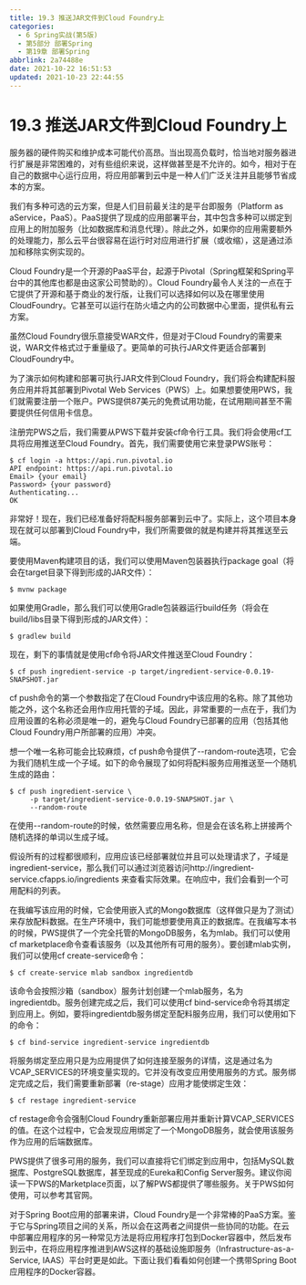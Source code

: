 ```yaml
---
title: 19.3 推送JAR文件到Cloud Foundry上
categories: 
  - 6 Spring实战(第5版)
  - 第5部分 部署Spring
  - 第19章 部署Spring
abbrlink: 2a74488e
date: 2021-10-22 16:51:53
updated: 2021-10-23 22:44:55
---
```

# 19.3 推送JAR文件到Cloud Foundry上
服务器的硬件购买和维护成本可能代价高昂。当出现高负载时，恰当地对服务器进行扩展是非常困难的，对有些组织来说，这样做甚至是不允许的。如今，相对于在自己的数据中心运行应用，将应用部署到云中是一种人们广泛关注并且能够节省成本的方案。

我们有多种可选的云方案，但是人们目前最关注的是平台即服务（Platform as aService，PaaS）。PaaS提供了现成的应用部署平台，其中包含多种可以绑定到应用上的附加服务（比如数据库和消息代理）。除此之外，如果你的应用需要额外的处理能力，那么云平台很容易在运行时对应用进行扩展（或收缩），这是通过添加和移除实例实现的。

Cloud Foundry是一个开源的PaaS平台，起源于Pivotal（Spring框架和Spring平台中的其他库也都是由这家公司赞助的）。Cloud Foundry最令人关注的一点在于它提供了开源和基于商业的发行版，让我们可以选择如何以及在哪里使用CloudFoundry。它甚至可以运行在防火墙之内的公司数据中心里面，提供私有云方案。

虽然Cloud Foundry很乐意接受WAR文件，但是对于Cloud Foundry的需要来说，WAR文件格式过于重量级了。更简单的可执行JAR文件更适合部署到CloudFoundry中。

为了演示如何构建和部署可执行JAR文件到Cloud Foundry，我们将会构建配料服务应用并将其部署到Pivotal Web Services（PWS）上。如果想要使用PWS，我们就需要注册一个账户。PWS提供87美元的免费试用功能，在试用期间甚至不需要提供任何信用卡信息。

注册完PWS之后，我们需要从PWS下载并安装cf命令行工具。我们将会使用cf工具将应用推送至Cloud Foundry。首先，我们需要使用它来登录PWS账号：

```
$ cf login -a https://api.run.pivotal.io
API endpoint: https://api.run.pivotal.io
Email> {your email}
Password> {your password}
Authenticating...
OK
```

非常好！现在，我们已经准备好将配料服务部署到云中了。实际上，这个项目本身现在就可以部署到Cloud Foundry中，我们所需要做的就是构建并将其推送至云端。

要使用Maven构建项目的话，我们可以使用Maven包装器执行package goal（将会在target目录下得到形成的JAR文件）：

```
$ mvnw package
```

如果使用Gradle，那么我们可以使用Gradle包装器运行build任务（将会在build/libs目录下得到形成的JAR文件）：

```
$ gradlew build
```

现在，剩下的事情就是使用cf命令将JAR文件推送至Cloud Foundry：

```
$ cf push ingredient-service -p target/ingredient-service-0.0.19-SNAPSHOT.jar
```

cf push命令的第一个参数指定了在Cloud Foundry中该应用的名称。除了其他功能之外，这个名称还会用作应用托管的子域。因此，非常重要的一点在于，我们为应用设置的名称必须是唯一的，避免与Cloud Foundry已部署的应用（包括其他Cloud Foundry用户所部署的应用）冲突。

想一个唯一名称可能会比较麻烦，cf push命令提供了--random-route选项，它会为我们随机生成一个子域。如下的命令展现了如何将配料服务应用推送至一个随机生成的路由：

```
$ cf push ingredient-service \
     -p target/ingredient-service-0.0.19-SNAPSHOT.jar \
     --random-route
```

在使用--random-route的时候，依然需要应用名称，但是会在该名称上拼接两个随机选择的单词以生成子域。

假设所有的过程都很顺利，应用应该已经部署就位并且可以处理请求了，子域是ingredient-service，那么我们可以通过浏览器访问http://ingredient-service.cfapps.io/ingredients 来查看实际效果。在响应中，我们会看到一个可用配料的列表。

在我编写该应用的时候，它会使用嵌入式的Mongo数据库（这样做只是为了测试）来存放配料数据。在生产环境中，我们可能想要使用真正的数据库。在我编写本书的时候，PWS提供了一个完全托管的MongoDB服务，名为mlab。我们可以使用cf marketplace命令查看该服务（以及其他所有可用的服务）。要创建mlab实例，我们可以使用cf create-service命令：

```
$ cf create-service mlab sandbox ingredientdb
```

该命令会按照沙箱（sandbox）服务计划创建一个mlab服务，名为ingredientdb。服务创建完成之后，我们可以使用cf bind-service命令将其绑定到应用上。例如，要将ingredientdb服务绑定至配料服务应用，我们可以使用如下的命令：

```
$ cf bind-service ingredient-service ingredientdb
```

将服务绑定至应用只是为应用提供了如何连接至服务的详情，这是通过名为VCAP_SERVICES的环境变量实现的。它并没有改变应用使用服务的方式。服务绑定完成之后，我们需要重新部署（re-stage）应用才能使绑定生效：

```
$ cf restage ingredient-service
```

cf restage命令会强制Cloud Foundry重新部署应用并重新计算VCAP_SERVICES的值。在这个过程中，它会发现应用绑定了一个MongoDB服务，就会使用该服务作为应用的后端数据库。

PWS提供了很多可用的服务，我们可以直接将它们绑定到应用中，包括MySQL数据库、PostgreSQL数据库，甚至现成的Eureka和Config Server服务。建议你阅读一下PWS的Marketplace页面，以了解PWS都提供了哪些服务。关于PWS如何使用，可以参考其官网。

对于Spring Boot应用的部署来讲，Cloud Foundry是一个非常棒的PaaS方案。鉴于它与Spring项目之间的关系，所以会在这两者之间提供一些协同的功能。在云中部署应用程序的另一种常见方法是将应用程序打包到Docker容器中，然后发布到云中，在将应用程序推进到AWS这样的基础设施即服务（Infrastructure-as-a-Service, IAAS）平台时更是如此。下面让我们看看如何创建一个携带Spring Boot应用程序的Docker容器。

